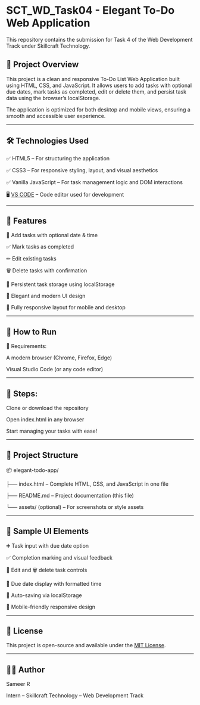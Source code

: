 # SCT_WD_Task04 - Elegant To-Do Web Application

This repository contains the submission for Task 4 of the Web Development Track under Skillcraft Technology.

## 📌 Project Overview

This project is a clean and responsive To-Do List Web Application built using HTML, CSS, and JavaScript. It allows users to add tasks with optional due dates, mark tasks as completed, edit or delete them, and persist task data using the browser’s localStorage.

The application is optimized for both desktop and mobile views, ensuring a smooth and accessible user experience.

---

## 🛠 Technologies Used

✅ HTML5 – For structuring the application

✅ CSS3 – For responsive styling, layout, and visual aesthetics

✅ Vanilla JavaScript – For task management logic and DOM interactions

🖥 [VS CODE](https://code.visualstudio.com) – Code editor used for development

---

## 🚀 Features

📝 Add tasks with optional date & time

✅ Mark tasks as completed

✏ Edit existing tasks

🗑 Delete tasks with confirmation

💾 Persistent task storage using localStorage

🎨 Elegant and modern UI design

📱 Fully responsive layout for mobile and desktop

---

## 🧪 How to Run

🔧 Requirements:

A modern browser (Chrome, Firefox, Edge)

Visual Studio Code (or any code editor)

---

## 👣 Steps:

Clone or download the repository

Open index.html in any browser

Start managing your tasks with ease!

---

## 📁 Project Structure

📦 elegant-todo-app/

├── index.html – Complete HTML, CSS, and JavaScript in one file

├── README.md – Project documentation (this file)

└── assets/ (optional) – For screenshots or style assets

---

## 📸 Sample UI Elements

➕ Task input with due date option

✅ Completion marking and visual feedback

📝 Edit and 🗑 delete task controls

📅 Due date display with formatted time

💾 Auto-saving via localStorage

📱 Mobile-friendly responsive design

---

## 📄 License

This project is open-source and available under the [MIT License](LICENCE).

---

## 🧑‍💻 Author

Sameer R

Intern – Skillcraft Technology – Web Development Track
